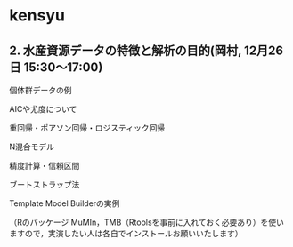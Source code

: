 # kensyu

## 2. 水産資源データの特徴と解析の目的(岡村, 12月26日 15:30～17:00)

個体群データの例

AICや尤度について

重回帰・ポアソン回帰・ロジスティック回帰

N混合モデル

精度計算・信頼区間

ブートストラップ法

Template Model Builderの実例

（Rのパッケージ MuMIn，TMB（Rtoolsを事前に入れておく必要あり）を使いますので，実演したい人は各自でインストールお願いいたします）
